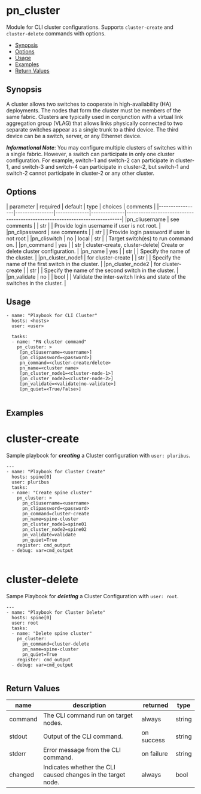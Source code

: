 # pn_cluster

Module for CLI cluster configurations. Supports `cluster-create`  and `cluster-delete` commands with options. 

 - [Synopsis](#synopsis)
 - [Options](#options)
 - [Usage](#usage)
 - [Examples](#examples)
 - [Return Values](#return-values)

## Synopsis
  
  A cluster allows two switches to cooperate in high-availability (HA) deployments. The nodes that
  form the cluster must be members of the same fabric. Clusters are typically used in conjunction
  with a virtual link aggregation group (VLAG) that allows links physically connected to two
  separate switches appear as a single trunk to a third device. The third device can be a switch,
  server, or any Ethernet device. 
  
 
 **_Informational Note_**: You may configure multiple clusters of switches within a single fabric. However,
    a switch can participate in only one cluster configuration. For example, switch-1 and switch-2 can
    participate in cluster-1, and switch-3 and switch-4 can participate in cluster-2, but switch-1 and
    switch-2 cannot participate in cluster-2 or any other cluster. 


## Options

| parameter       | required       | default      | type         | choices       | comments                                                   |
|-----------------|----------------|--------------|--------------|----------------------------------------------------------------------------|
|pn_cliusername   | see comments   |              | str          |               | Provide login username if user is not root.                |
|pn_clipassword   | see comments   |              | str          |               | Provide login password if user is not root                 |
|pn_cliswitch     | no             | local        | str          |               | Target switch(es) to run command on.                       |
|pn_command       | yes            |              | str          | cluster-create, cluster-delete| Create or delete cluster configuration.    |
|pn_name          | yes            |              | str          |               | Specify the name of the cluster.                           |
|pn_cluster_node1 | for cluster-create    |       | str          |               | Specify the name of the first switch in the cluster.       |
|pn_cluster_node2 | for cluster-create    |       | str          |               | Specify the name of the second switch in the cluster.      |
|pn_validate      | no             |              | bool         |               | Validate the inter-switch links and state of the switches in the cluster. |


## Usage

```
- name: "Playbook for CLI Cluster"
  hosts: <hosts>
  user: <user>
  
  tasks:
  - name: "PN cluster command"
    pn_cluster: > 
     [pn_cliusername=<username>] 
     [pn_clipassword=<password>]
     pn_command=<cluster-create/delete> 
     pn_name=<cluster name>  
     [pn_cluster_node1=<cluster-node-1>] 
     [pn_cluster_node2=<cluster-node-2>] 
     [pn_validate=<validate|no-validate>] 
     [pn_quiet=<True/False>]
  
```

## Examples

# cluster-create
Sample playbook for **_creating_** a Cluster configuration with `user: pluribus`.

```
---
- name: "Playbook for Cluster Create"
  hosts: spine[0]
  user: pluribus
  tasks:
  - name: "Create spine cluster"
    pn_cluster: >
      pn_cliusername=<username> 
      pn_clipassword=<password>
      pn_command=cluster-create 
      pn_name=spine-cluster 
      pn_cluster_node1=spine01 
      pn_cluster_node2=spine02 
      pn_validate=validate 
      pn_quiet=True
    register: cmd_output
  - debug: var=cmd_output
  
```


# cluster-delete
Sampe Playbook for **_deleting_** a Cluster Configuration with `user: root`.

```
---
- name: "Playbook for Cluster Delete"
  hosts: spine[0]
  user: root
  tasks:
  - name: "Delete spine cluster"
    pn_cluster:
      pn_command=cluster-delete 
      pn_name=spine-cluster 
      pn_quiet=True
    register: cmd_output
  - debug: var=cmd_output
  
```

## Return Values

| name | description | returned | type |
|--------|------------|----------|---------|
| command | The CLI command run on target nodes. | always | string |
| stdout | Output of the CLI command. | on success | string |
| stderr | Error message from the CLI command. | on failure | string |
| changed | Indicates whether the CLI caused changes in the target node.| always | bool |
